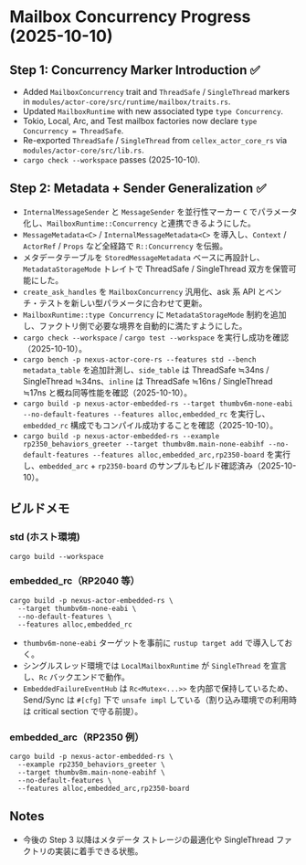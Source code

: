 # Mailbox Concurrency Progress (2025-10-10)

## Step 1: Concurrency Marker Introduction ✅
- Added `MailboxConcurrency` trait and `ThreadSafe` / `SingleThread` markers in `modules/actor-core/src/runtime/mailbox/traits.rs`.
- Updated `MailboxRuntime` with new associated type `type Concurrency`.
- Tokio, Local, Arc, and Test mailbox factories now declare `type Concurrency = ThreadSafe`.
- Re-exported `ThreadSafe` / `SingleThread` from `cellex_actor_core_rs` via `modules/actor-core/src/lib.rs`.
- `cargo check --workspace` passes (2025-10-10).

## Step 2: Metadata + Sender Generalization ✅
- `InternalMessageSender` と `MessageSender` を並行性マーカー `C` でパラメータ化し、`MailboxRuntime::Concurrency` と連携できるようにした。
- `MessageMetadata<C>` / `InternalMessageMetadata<C>` を導入し、`Context` / `ActorRef` / `Props` など全経路で `R::Concurrency` を伝搬。
- メタデータテーブルを `StoredMessageMetadata` ベースに再設計し、`MetadataStorageMode` トレイトで ThreadSafe / SingleThread 双方を保管可能にした。
- `create_ask_handles` を `MailboxConcurrency` 汎用化、ask 系 API とベンチ・テストを新しい型パラメータに合わせて更新。
- `MailboxRuntime::type Concurrency` に `MetadataStorageMode` 制約を追加し、ファクトリ側で必要な境界を自動的に満たすようにした。
- `cargo check --workspace` / `cargo test --workspace` を実行し成功を確認（2025-10-10）。
- `cargo bench -p nexus-actor-core-rs --features std --bench metadata_table` を追加計測し、`side_table` は ThreadSafe ≒34ns / SingleThread ≒34ns、`inline` は ThreadSafe ≒16ns / SingleThread ≒17ns と概ね同等性能を確認（2025-10-10）。
- `cargo build -p nexus-actor-embedded-rs --target thumbv6m-none-eabi --no-default-features --features alloc,embedded_rc` を実行し、`embedded_rc` 構成でもコンパイル成功することを確認（2025-10-10）。
- `cargo build -p nexus-actor-embedded-rs --example rp2350_behaviors_greeter --target thumbv8m.main-none-eabihf --no-default-features --features alloc,embedded_arc,rp2350-board` を実行し、`embedded_arc` + `rp2350-board` のサンプルもビルド確認済み（2025-10-10）。

## ビルドメモ

### std (ホスト環境)

```
cargo build --workspace
```

### embedded_rc（RP2040 等）

```
cargo build -p nexus-actor-embedded-rs \
  --target thumbv6m-none-eabi \
  --no-default-features \
  --features alloc,embedded_rc
```

- `thumbv6m-none-eabi` ターゲットを事前に `rustup target add` で導入しておく。
- シングルスレッド環境では `LocalMailboxRuntime` が `SingleThread` を宣言し、`Rc` バックエンドで動作。
- `EmbeddedFailureEventHub` は `Rc<Mutex<...>>` を内部で保持しているため、Send/Sync は `#[cfg]` 下で `unsafe impl` している（割り込み環境での利用時は critical section で守る前提）。

### embedded_arc（RP2350 例）

```
cargo build -p nexus-actor-embedded-rs \
  --example rp2350_behaviors_greeter \
  --target thumbv8m.main-none-eabihf \
  --no-default-features \
  --features alloc,embedded_arc,rp2350-board
```

## Notes
- 今後の Step 3 以降はメタデータ ストレージの最適化や SingleThread ファクトリの実装に着手できる状態。
